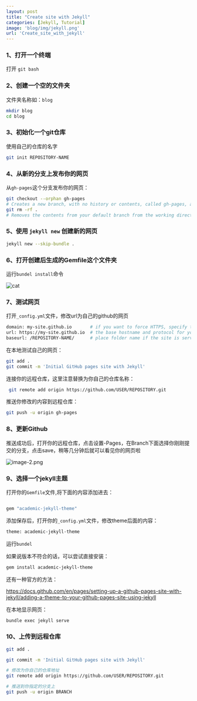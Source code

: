 ```yaml
---
layout: post
title: "Create site with Jekyll"
categories: [Jekyll, Tutorial]
image: 'blog/img/jekyll.png'
url: 'Create_site_with_jekyll'
---
```




### 1、打开一个终端

打开 `git bash`

### 2、创建一个空的文件夹


文件夹名称如：`blog`



```bash
mkdir blog
cd blog
```

### 3、初始化一个git仓库

使用自己的仓库的名字

```bash
git init REPOSITORY-NAME
```


### 4、从新的分支上发布你的网页



从`gh-pages`这个分支发布你的网页：

```bash
git checkout --orphan gh-pages
# Creates a new branch, with no history or contents, called gh-pages, and switches to the gh-pages branch
git rm -rf .
# Removes the contents from your default branch from the working directory
```

### 5、使用 `jekyll new` 创建新的网页
```bash
jekyll new --skip-bundle .
```


### 6、打开创建后生成的Gemfile这个文件夹


运行`bundel install`命令

![cat](https://s2.loli.net/2023/12/18/LaRItkhmpAPSWCw.png)
### 7、测试网页
打开`_config.yml`文件，修改url为自己的github的网页


```bash
domain: my-site.github.io       # if you want to force HTTPS, specify the domain without the http at the start, e.g. example.com
url: https://my-site.github.io  # the base hostname and protocol for your site, e.g. http://example.com
baseurl: /REPOSITORY-NAME/      # place folder name if the site is served in a subfolder

```
在本地测试自己的网页：

```bash
git add .
git commit -m 'Initial GitHub pages site with Jekyll'
```


连接你的远程仓库，这里注意替换为你自己的仓库名称：

```bash
 git remote add origin https://github.com/USER/REPOSITORY.git
```


推送你修改的内容到远程仓库：

```bash
git push -u origin gh-pages
```


### 8、更新Github

推送成功后，打开你的远程仓库，点击设置-Pages，在Branch下面选择你刚刚提交的分支，点击save，稍等几分钟后就可以看见你的网页啦

![image-2.png](https://s2.loli.net/2023/12/18/aizMxWNhJR4rfV2.png)


### 9、选择一个jekyll主题

打开你的`Gemfile`文件,将下面的内容添加进去：


```bash

gem "academic-jekyll-theme"

```

添加保存后，打开你的`_config.yml`文件，修改theme后面的内容：

```bash
theme: academic-jekyll-theme
```
运行`bundel`

如果说版本不符合的话，可以尝试直接安装：

```bash
gem install academic-jekyll-theme
```

还有一种官方的方法：

https://docs.github.com/en/pages/setting-up-a-github-pages-site-with-jekyll/adding-a-theme-to-your-github-pages-site-using-jekyll

在本地显示网页：
```bash
bundle exec jekyll serve
```

### 10、上传到远程仓库

```bash
git add .
```

```bash
git commit -m 'Initial GitHub pages site with Jekyll'
```

```bash
# 修改为你自己的仓库地址
git remote add origin https://github.com/USER/REPOSITORY.git
```

```bash
# 推送到你指定的分支上
git push -u origin BRANCH
```
